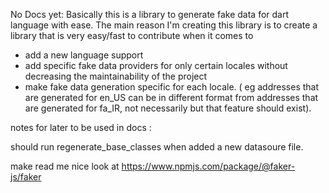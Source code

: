 No Docs yet:
Basically this is a library to generate fake data for dart language with ease.
The main reason I'm creating this library is to create a library that is very easy/fast to contribute when it 
comes to 
- add a new language support 
- add specific fake data providers for only certain locales without decreasing the maintainability of the project
- make fake data generation specific for each locale. ( eg addresses that are generated for en_US can be in different format from addresses that are generated for fa_IR, not necessarily but that feature should exist).


notes for later to be used in docs :

should run regenerate_base_classes when added a new datasoure file.

make read me nice look at https://www.npmjs.com/package/@faker-js/faker